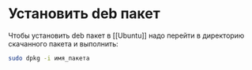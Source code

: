 # Установить deb пакет

Чтобы установить deb пакет в [[Ubuntu]] надо перейти в директорию скачанного пакета и выполнить:

```bash
sudo dpkg -i имя_пакета
```